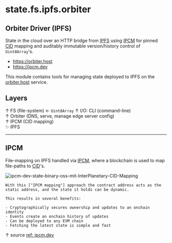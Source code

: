 # state.fs.ipfs.orbiter

## Orbiter Driver (IPFS)
State in the cloud over an HTTP bridge from [IPFS](https://ipfs.tech) using [IPCM](https://ipcm.dev) 
for pinned [CID](https://docs.ipfs.tech/concepts/content-addressing/) mapping and auditably 
immutable version/history control of `Uint8Array`'s.

- https://orbiter.host
- https://ipcm.dev

This module contains tools for managing state deployed to IPFS on the 
[orbiter.host](https://orbiter.host) service.

## Layers

 ↑  FS (file-system) ← `Uint8Array`
 ↑  I/O: CLI (command-line)  
 ↑  Orbiter (DNS, serve, manage edge server config)  
 ↑  IPCM (CID mapping)  
✨  IPFS  

---

## IPCM
File-mapping on IPFS handled via [IPCM](https://ipcm.dev), where a blockchain is used to map 
file-paths to [CID](https://docs.ipfs.tech/concepts/content-addressing/)'s.


![ipcm-dev-state-binary-oss-mit-InterPlanetary-CID-Mapping](https://github.com/user-attachments/assets/3367b1f0-bcf8-47d1-a19c-d310bac40aa3)



```
With this ["IPCM mapping"] approach the contract address acts as the 
static address, and the state it holds can be dynamic.  

This results in several benefits:

- Cryptographically secures ownership and updates to an onchain identity
- Events create an onchain history of updates
- Can be deployed to any EVM chain
- Fetching the latest state is simple and fast

```
↑ source [ref: ipcm.dev](https://ipcm.dev)
